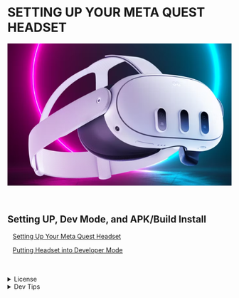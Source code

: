 # SETTING UP YOUR META QUEST HEADSET
![Meta3HD.png](Meta3HD.png)

<br>


## Setting UP, Dev Mode, and APK/Build Install
<!-- TOC -->

<kbd></kbd> &nbsp;&nbsp; [Setting Up Your Meta Quest Headset](/SettingUpMetaHD.md) <br>

<kbd></kbd> &nbsp;&nbsp; [Putting Headset into Developer Mode](/SettingUpMetaHD.md) <br>



<!-- TOC -->
<br>
<br>

<!-- LICENSE -->
</details>
<details><summary>License</summary>
Distributed under the MIT License. See `LICENSE` for more information: [link](LICENSE).

</details>
<details><summary>Dev Tips</summary>
Marc Aubanel gave me base template.
</details>


